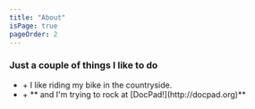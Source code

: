 ```yaml
---
title: "About"
isPage: true
pageOrder: 2
---
```

<div class="i-like panel panel-default">
	<h3>Just a couple of things I like to do</h3>
	<ul>
		<li>+ I like riding my bike in the countryside.</li>
		<li>+ ** and I'm trying to rock at [DocPad!](http://docpad.org)**</li>
	</ul>
</div>